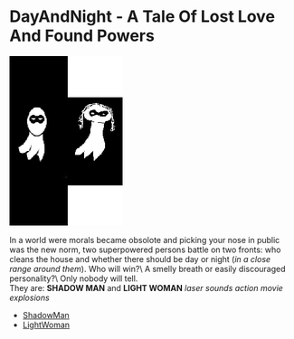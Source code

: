 # DayAndNight - A Tale Of Lost Love And Found Powers

![poster](./../Images/DayAndNightMoviePoster.jpg)

In a world were morals became obsolote and picking your nose in public was the new norm, two superpowered persons battle on two fronts: who cleans the house and whether there should be day or night (*in a close range around them*).
Who will win?\ A smelly breath or easily discouraged personality?\ Only nobody will tell.\
They are: **SHADOW MAN** and **LIGHT WOMAN** *laser sounds* *action movie explosions*

- [ShadowMan](./../Cast/Heroes/ShadowMan.md)
- [LightWoman](./../Cast/Villains/LightWoman.md)